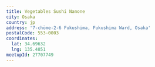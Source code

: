 ```yaml
---
title: Vegetables Sushi Nanone
city: Osaka
country: jp
address: '7-chōme-2-6 Fukushima, Fukushima Ward, Osaka'
postalCode: 553-0003
coordinates:
  lat: 34.69632
  lng: 135.4851
meetupId: 27707749
---
```


